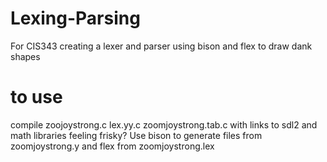 # Lexing-Parsing
For CIS343 creating a lexer and parser using bison and flex to draw dank shapes

# to use
compile zoojoystrong.c lex.yy.c zoomjoystrong.tab.c with links to sdl2 and math libraries
feeling frisky? Use bison to generate files from zoomjoystrong.y and flex from zoomjoystrong.lex

